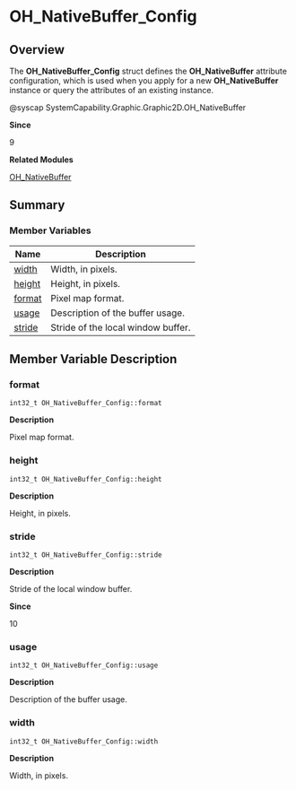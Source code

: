 # OH_NativeBuffer_Config


## Overview

The **OH_NativeBuffer_Config** struct defines the **OH_NativeBuffer** attribute configuration, which is used when you apply for a new **OH_NativeBuffer** instance or query the attributes of an existing instance.

\@syscap SystemCapability.Graphic.Graphic2D.OH_NativeBuffer

**Since**

9

**Related Modules**

[OH_NativeBuffer](_o_h___native_buffer.md)


## Summary


### Member Variables

| Name| Description|
| -------- | -------- |
| [width](#width) | Width, in pixels.|
| [height](#height) | Height, in pixels.|
| [format](#format) | Pixel map format.|
| [usage](#usage) | Description of the buffer usage.|
| [stride](#stride) | Stride of the local window buffer.|


## Member Variable Description


### format

```
int32_t OH_NativeBuffer_Config::format
```

**Description**

Pixel map format.


### height

```
int32_t OH_NativeBuffer_Config::height
```

**Description**

Height, in pixels.


### stride

```
int32_t OH_NativeBuffer_Config::stride
```

**Description**

Stride of the local window buffer.

**Since**

10


### usage

```
int32_t OH_NativeBuffer_Config::usage
```

**Description**

Description of the buffer usage.


### width

```
int32_t OH_NativeBuffer_Config::width
```

**Description**

Width, in pixels.
